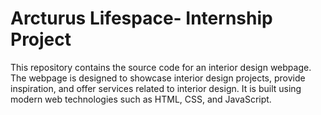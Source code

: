 # Arcturus Lifespace-  Internship Project
This repository contains the source code for an interior design webpage. The webpage is designed to showcase interior design projects, provide inspiration, and offer services related to interior design. It is built using modern web technologies such as HTML, CSS, and JavaScript.
